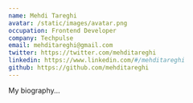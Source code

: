```yaml
---
name: Mehdi Tareghi
avatar: /static/images/avatar.png
occupation: Frontend Developer
company: Techpulse
email: mehditareghi@gmail.com
twitter: https://twitter.com/mehditareghi
linkedin: https://www.linkedin.com/#/mehditareghi
github: https://github.com/mehditareghi
---
```


My biography...
